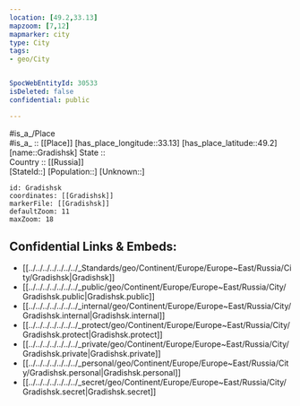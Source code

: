 ```yaml
---
location: [49.2,33.13] 
mapzoom: [7,12] 
mapmarker: city 
type: City
tags:
- geo/City


SpocWebEntityId: 30533
isDeleted: false
confidential: public

---
```

#is_a_/Place  
#is_a_ :: [[Place]] 
[has_place_longitude::33.13] 
[has_place_latitude::49.2] 
[name::Gradishsk] 
State ::  
Country :: [[Russia]]  
[StateId::] 
[Population::] 
[Unknown::] 


```leaflet
id: Gradishsk
coordinates: [[Gradishsk]] 
markerFile: [[Gradishsk]] 
defaultZoom: 11 
maxZoom: 18
```


## Confidential Links & Embeds: 
- [[../../../../../../../_Standards/geo/Continent/Europe/Europe~East/Russia/City/Gradishsk|Gradishsk]] 
- [[../../../../../../../_public/geo/Continent/Europe/Europe~East/Russia/City/Gradishsk.public|Gradishsk.public]] 
- [[../../../../../../../_internal/geo/Continent/Europe/Europe~East/Russia/City/Gradishsk.internal|Gradishsk.internal]] 
- [[../../../../../../../_protect/geo/Continent/Europe/Europe~East/Russia/City/Gradishsk.protect|Gradishsk.protect]] 
- [[../../../../../../../_private/geo/Continent/Europe/Europe~East/Russia/City/Gradishsk.private|Gradishsk.private]] 
- [[../../../../../../../_personal/geo/Continent/Europe/Europe~East/Russia/City/Gradishsk.personal|Gradishsk.personal]] 
- [[../../../../../../../_secret/geo/Continent/Europe/Europe~East/Russia/City/Gradishsk.secret|Gradishsk.secret]] 
